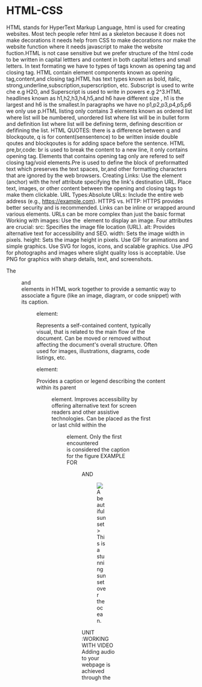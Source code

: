 # HTML-CSS
HTML stands for HyperText Markup Language, html is used for creating websites. Most tech people refer html as a skeleton because it does not make decorations it needs help from CSS to make decorations nor make the website function where it needs javascript to make the website fuction.HTML is not case sensitive but we prefer structure of the html code to be written in capital lettters and content in both capital letters and small letters.
In text formating we have to types of tags known as opening tag and closing tag. HTML contain element components known as opening tag,content,and closing tag.HTML has text types known as bold, italic, strong,underline,subscription,superscription, etc. Subscript is used to write che  e.g H2O, and Superscript is used to write in powers e.g 2^3.HTML headlines known as h1,h2,h3,h4,h5,and h6 have different size , h1 is the largest and h6 is the smallest.In paragraphs we have no p1,p2,p3,p4,p5,p6 we only use p.HTML listing only contains 3 elements known as ordered list where list will be numbered, unordered list where list will be in bullet form and definition list where list will be defining term, defining descrition or defifining the list.
HTML QUOTES: there is a difference between q and blockqoute, q is for content(sensentence) to be written inside double qoutes and blockqoutes is for adding space before the sentence.
HTML pre,br,code: br is used to break the content to a new line, it only contains opening tag. Elements that contains opening tag only are refered to self closing tag/void elements.Pre is used to define the block of preformatted text which preserves the text spaces, br,and other formatting characters that are ignored by the web browsers.
Creating Links: Use the <a> element (anchor) with the href attribute specifying the link's destination URL.
Place text, images, or other content between the opening and closing <a> tags to make them clickable.
URL Types:Absolute URLs: Include the entire web address (e.g., https://example.com).
HTTPS vs. HTTP: HTTPS provides better security and is recommended.
Links can be inline or wrapped around various elements.
URLs can be more complex than just the basic format
Working with images: Use the <img> element to display an image.
Four attributes are crucial: src: Specifies the image file location (URL).
alt: Provides alternative text for accessibility and SEO.
width: Sets the image width in pixels.
height: Sets the image height in pixels.
Use GIF for animations and simple graphics.
Use SVG for logos, icons, and scalable graphics.
Use JPG for photographs and images where slight quality loss is acceptable.
Use PNG for graphics with sharp details, text, and screenshots.

The <figure> and <figcaption> elements in HTML work together to provide a semantic way to associate a figure (like an image, diagram, or code snippet) with its caption. 

<figure> element:

Represents a self-contained content, typically visual, that is related to the main flow of the document.
Can be moved or removed without affecting the document's overall structure.
Often used for images, illustrations, diagrams, code listings, etc.
<figcaption> element:

Provides a caption or legend describing the content within its parent <figure> element.
Improves accessibility by offering alternative text for screen readers and other assistive technologies.
Can be placed as the first or last child within the <figure> element.
Only the first encountered <figcaption> is considered the caption for the figure
EXAMPLE FOR <FIGURE> AND <FIGCAPTION>
<figure>
  <img src=<!--"image.PNG" alt="A beautiful sunset"-->>
  <figcaption>This is a stunning sunset over the ocean.</figcaption>
</figure>
UNIT :WORKING WITH VIDEO
Adding audio to your webpage is achieved through the <audio> element. This element allows you to specify the audio source using the src attribute, and includes controls for playback like play, pause, and volume by default. You can also provide alternative text for accessibility using the alt attribute. Additionally, consider including multiple source files with different formats to ensure wider browser compatibility. Remember to optimize your audio files for web delivery to balance quality and file size for a smooth user experience.
